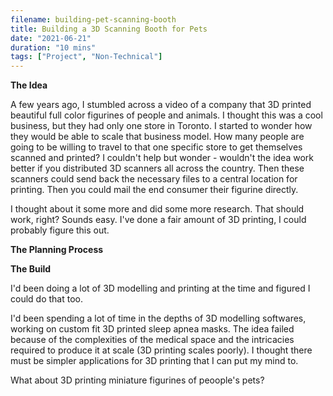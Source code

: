 ```yaml
---
filename: building-pet-scanning-booth
title: Building a 3D Scanning Booth for Pets
date: "2021-06-21"
duration: "10 mins"
tags: ["Project", "Non-Technical"]
---
```


<b>The Idea</b>

A few years ago, I stumbled across a video of a company that 3D printed beautiful full color figurines of people and animals. I thought this was a cool business, but they had only one store in Toronto. I started to wonder how they would be able to scale that business model. How many people are going to be willing to travel to that one specific store to get themselves scanned and printed? I couldn't help but wonder - wouldn't the idea work better if you distributed 3D scanners all across the country. Then these scanners could send back the necessary files to a central location for printing. Then you could mail the end consumer their figurine directly.

I thought about it some more and did some more research. That should work, right? Sounds easy. I've done a fair amount of 3D printing, I could probably figure this out.

<b>The Planning Process</b>


<b>The Build</b>




I'd been doing a lot of 3D modelling and printing at the time and figured I could do that too.


I'd been spending a lot of time in the depths of 3D modelling softwares, working on custom fit 3D printed sleep apnea masks. The idea failed because of the complexities of the medical space and the intricacies required to produce it at scale (3D printing scales poorly). I thought there must be simpler applications for 3D printing that I can put my mind to.

What about 3D printing miniature figurines of peoople's pets?